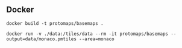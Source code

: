## Docker

```
docker build -t protomaps/basemaps .
```

```
docker run -v ./data:/tiles/data --rm -it protomaps/basemaps --output=data/monaco.pmtiles --area=monaco
```

